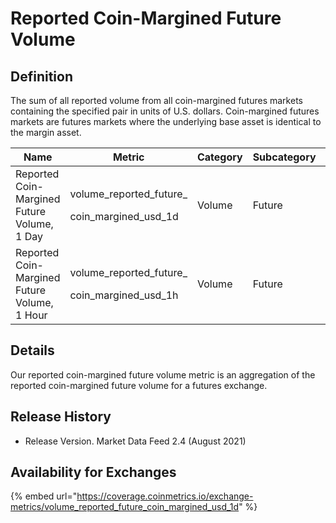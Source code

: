 # Reported Coin-Margined Future Volume

## Definition

The sum of all reported volume from all coin-margined futures markets containing the specified pair in units of U.S. dollars. Coin-margined futures markets are futures markets where the underlying base asset is identical to the margin asset.[\
](https://docs.coinmetrics.io/asset-metrics/volume/volume\_reported\_future\_coin\_margined\_usd\_1d)

| Name                                         | Metric                                                    | Category | Subcategory | Type | Unit | Frequency |
| -------------------------------------------- | --------------------------------------------------------- | -------- | ----------- | ---- | ---- | --------- |
| Reported Coin-Margined Future Volume, 1 Day  | <p>volume_reported_future_</p><p>coin_margined_usd_1d</p> | Volume   | Future      | Sum  | USD  | 1d        |
| Reported Coin-Margined Future Volume, 1 Hour | <p>volume_reported_future_</p><p>coin_margined_usd_1h</p> | Volume   | Future      | Sum  | USD  | 1h        |

## Details

Our reported coin-margined future volume metric is an aggregation of the reported coin-margined future volume for a futures exchange.  &#x20;

## Release History

* Release Version. Market Data Feed 2.4 (August 2021)&#x20;

## Availability for Exchanges

{% embed url="https://coverage.coinmetrics.io/exchange-metrics/volume_reported_future_coin_margined_usd_1d" %}
